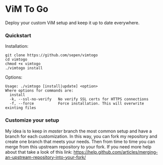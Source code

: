 # ViM To Go

Deploy your custom ViM setup and keep it up to date everywhere.


### Quickstart

Installation:
```
git clone https://github.com/sepen/vimtogo
cd vimtogo
chmod +x vimtogo
./vimtogo install
```

Options:
```
Usage: ./vimtogo [install|update] <option>
Where options for commands are:
  install
  -k, --ssl-no-verify   No verify SSL certs for HTTPS connections
  -f, --force           Force installation. This will overwrite exinting files
```

### Customize your setup

My idea is to keep in _master_ branch the most common setup and have a branch for each customization.
In this way, you can fork my repository and create one branch that meets your needs.
Then from time to time you can merge from this upstream repository to your fork. If you need more help about that take a look of this link: <https://help.github.com/articles/merging-an-upstream-repository-into-your-fork/>

